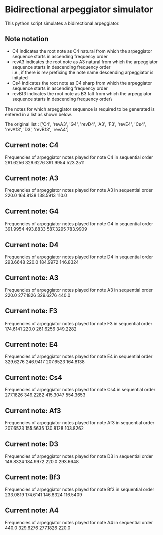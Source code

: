 # Bidirectional arpeggiator simulator

This python script simulates a bidirectional arpeggiator.

## Note notation

- C4 indicates the root note as C4 natural from which the arpeggiator sequence starts in ascending frequency order
- revA3 indicates the root note as A3 natural from which the arpeggiator sequence starts in descending frequency order\
   i.e., if there is rev prefixing the note name descending arpeggiator is initated
- Cs4 indicates the root note as C4 sharp from which the arpeggiator sequence starts in ascending frequency order
- revBf3 indicates the root note as B3 falt from which the arpeggiator sequence starts in descending frequency order\

The notes for which arpeggiator sequence is required to be generated is entered in a list as shown below. 

The original list : ['C4', 'revA3', 'G4', 'revD4', 'A3', 'F3', 'revE4', 'Cs4', 'revAf3', 'D3', 'revBf3', 'revA4']

Current note: C4
------------------
Frequencies of arpeggiator notes played for note C4 in sequential order
261.6256
329.6276
391.9954
523.2511

Current note: A3
------------------
Frequencies of arpeggiator notes played for note A3 in sequential order
220.0
164.8138
138.5913
110.0

Current note: G4
------------------
Frequencies of arpeggiator notes played for note G4 in sequential order
391.9954
493.8833
587.3295
783.9909

Current note: D4
------------------
Frequencies of arpeggiator notes played for note D4 in sequential order
293.6648
220.0
184.9972
146.8324

Current note: A3
------------------
Frequencies of arpeggiator notes played for note A3 in sequential order
220.0
277.1826
329.6276
440.0

Current note: F3
------------------
Frequencies of arpeggiator notes played for note F3 in sequential order
174.6141
220.0
261.6256
349.2282

Current note: E4
------------------
Frequencies of arpeggiator notes played for note E4 in sequential order
329.6276
246.9417
207.6523
164.8138

Current note: Cs4
------------------
Frequencies of arpeggiator notes played for note Cs4 in sequential order
277.1826
349.2282
415.3047
554.3653

Current note: Af3
------------------
Frequencies of arpeggiator notes played for note Af3 in sequential order
207.6523
155.5635
130.8128
103.8262

Current note: D3
------------------
Frequencies of arpeggiator notes played for note D3 in sequential order
146.8324
184.9972
220.0
293.6648

Current note: Bf3
------------------
Frequencies of arpeggiator notes played for note Bf3 in sequential order
233.0819
174.6141
146.8324
116.5409

Current note: A4
------------------
Frequencies of arpeggiator notes played for note A4 in sequential order
440.0
329.6276
277.1826
220.0
